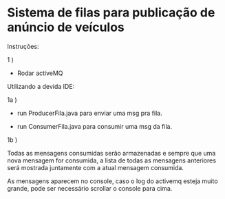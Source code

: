 # Sistema de filas para publicação de anúncio de veículos

Instruções:

1 )

- Rodar activeMQ

Utilizando a devida IDE: 

1a )

- run ProducerFila.java para enviar uma msg pra fila.

- run ConsumerFila.java para consumir uma msg da fila.

1b )

Todas as mensagens consumidas serão armazenadas e sempre que uma nova mensagem for consumida, a lista de todas as mensagens anteriores será mostrada juntamente com a atual mensagem consumida.

As mensagens aparecem no console, caso o log do activemq esteja muito grande, pode ser necessário scrollar o console para cima.
